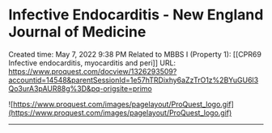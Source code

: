 # Infective Endocarditis - New England Journal of Medicine

Created time: May 7, 2022 9:38 PM
Related to MBBS I (Property 1): [[CPR69 Infective endocarditis, myocarditis and peri]]
URL: https://www.proquest.com/docview/1326293509?accountid=14548&parentSessionId=1e57hTRDixhy6aZzTrO1z%2BYuGU6l3Qo3urA3pAUR88g%3D&pq-origsite=primo

![https://www.proquest.com/images/pagelayout/ProQuest_logo.gif](https://www.proquest.com/images/pagelayout/ProQuest_logo.gif)

---